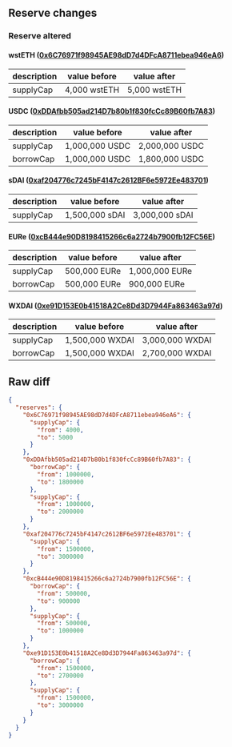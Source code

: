 ## Reserve changes

### Reserve altered

#### wstETH ([0x6C76971f98945AE98dD7d4DFcA8711ebea946eA6](https://blockscout.com/xdai/mainnet/address/0x6C76971f98945AE98dD7d4DFcA8711ebea946eA6))

| description | value before | value after |
| --- | --- | --- |
| supplyCap | 4,000 wstETH | 5,000 wstETH |


#### USDC ([0xDDAfbb505ad214D7b80b1f830fcCc89B60fb7A83](https://blockscout.com/xdai/mainnet/address/0xDDAfbb505ad214D7b80b1f830fcCc89B60fb7A83))

| description | value before | value after |
| --- | --- | --- |
| supplyCap | 1,000,000 USDC | 2,000,000 USDC |
| borrowCap | 1,000,000 USDC | 1,800,000 USDC |


#### sDAI ([0xaf204776c7245bF4147c2612BF6e5972Ee483701](https://blockscout.com/xdai/mainnet/address/0xaf204776c7245bF4147c2612BF6e5972Ee483701))

| description | value before | value after |
| --- | --- | --- |
| supplyCap | 1,500,000 sDAI | 3,000,000 sDAI |


#### EURe ([0xcB444e90D8198415266c6a2724b7900fb12FC56E](https://blockscout.com/xdai/mainnet/address/0xcB444e90D8198415266c6a2724b7900fb12FC56E))

| description | value before | value after |
| --- | --- | --- |
| supplyCap | 500,000 EURe | 1,000,000 EURe |
| borrowCap | 500,000 EURe | 900,000 EURe |


#### WXDAI ([0xe91D153E0b41518A2Ce8Dd3D7944Fa863463a97d](https://blockscout.com/xdai/mainnet/address/0xe91D153E0b41518A2Ce8Dd3D7944Fa863463a97d))

| description | value before | value after |
| --- | --- | --- |
| supplyCap | 1,500,000 WXDAI | 3,000,000 WXDAI |
| borrowCap | 1,500,000 WXDAI | 2,700,000 WXDAI |


## Raw diff

```json
{
  "reserves": {
    "0x6C76971f98945AE98dD7d4DFcA8711ebea946eA6": {
      "supplyCap": {
        "from": 4000,
        "to": 5000
      }
    },
    "0xDDAfbb505ad214D7b80b1f830fcCc89B60fb7A83": {
      "borrowCap": {
        "from": 1000000,
        "to": 1800000
      },
      "supplyCap": {
        "from": 1000000,
        "to": 2000000
      }
    },
    "0xaf204776c7245bF4147c2612BF6e5972Ee483701": {
      "supplyCap": {
        "from": 1500000,
        "to": 3000000
      }
    },
    "0xcB444e90D8198415266c6a2724b7900fb12FC56E": {
      "borrowCap": {
        "from": 500000,
        "to": 900000
      },
      "supplyCap": {
        "from": 500000,
        "to": 1000000
      }
    },
    "0xe91D153E0b41518A2Ce8Dd3D7944Fa863463a97d": {
      "borrowCap": {
        "from": 1500000,
        "to": 2700000
      },
      "supplyCap": {
        "from": 1500000,
        "to": 3000000
      }
    }
  }
}
```